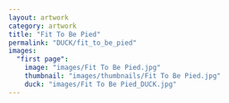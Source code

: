 ```yaml
---
layout: artwork
category: artwork
title: "Fit To Be Pied"
permalink: "DUCK/fit_to_be_pied"
images:
  "first page":
    image: "images/Fit To Be Pied.jpg"
    thumbnail: "images/thumbnails/Fit To Be Pied.jpg"
    duck: "images/Fit To Be Pied_DUCK.jpg"
---
```

